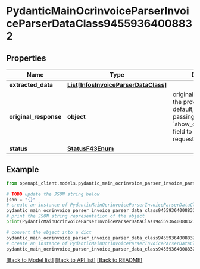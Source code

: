 # PydanticMainOcrinvoiceParserInvoiceParserDataClass94559364008832


## Properties

Name | Type | Description | Notes
------------ | ------------- | ------------- | -------------
**extracted_data** | [**List[InfosInvoiceParserDataClass]**](InfosInvoiceParserDataClass.md) |  | [optional] 
**original_response** | **object** | original response sent by the provider, hidden by default, show it by passing the &#x60;show_original_response&#x60; field to &#x60;true&#x60; in your request | [optional] 
**status** | [**StatusF43Enum**](StatusF43Enum.md) |  | 

## Example

```python
from openapi_client.models.pydantic_main_ocrinvoice_parser_invoice_parser_data_class94559364008832 import PydanticMainOcrinvoiceParserInvoiceParserDataClass94559364008832

# TODO update the JSON string below
json = "{}"
# create an instance of PydanticMainOcrinvoiceParserInvoiceParserDataClass94559364008832 from a JSON string
pydantic_main_ocrinvoice_parser_invoice_parser_data_class94559364008832_instance = PydanticMainOcrinvoiceParserInvoiceParserDataClass94559364008832.from_json(json)
# print the JSON string representation of the object
print(PydanticMainOcrinvoiceParserInvoiceParserDataClass94559364008832.to_json())

# convert the object into a dict
pydantic_main_ocrinvoice_parser_invoice_parser_data_class94559364008832_dict = pydantic_main_ocrinvoice_parser_invoice_parser_data_class94559364008832_instance.to_dict()
# create an instance of PydanticMainOcrinvoiceParserInvoiceParserDataClass94559364008832 from a dict
pydantic_main_ocrinvoice_parser_invoice_parser_data_class94559364008832_form_dict = pydantic_main_ocrinvoice_parser_invoice_parser_data_class94559364008832.from_dict(pydantic_main_ocrinvoice_parser_invoice_parser_data_class94559364008832_dict)
```
[[Back to Model list]](../README.md#documentation-for-models) [[Back to API list]](../README.md#documentation-for-api-endpoints) [[Back to README]](../README.md)


